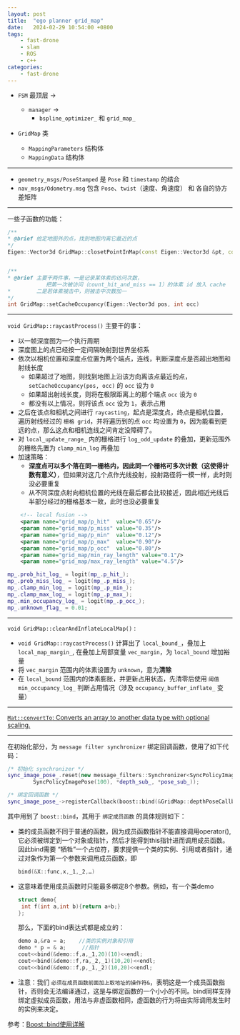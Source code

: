 ```yaml
---
layout: post
title:  "ego planner grid_map"
date:   2024-02-29 10:54:00 +0800
tags: 
    - fast-drone
    - slam
    - ROS
    - c++
categories:
    - fast-drone
---
```


- `FSM` 最顶层 -> 
     - `manager` -> 
        - `bspline_optimizer_` 和 `grid_map_`

- `GridMap` 类
    - `MappingParameters` 结构体
    - `MappingData` 结构体


---

- `geometry_msgs/PoseStamped` 是 `Pose` 和 `timestamp` 的结合
- `nav_msgs/Odometry.msg` 包含 `Pose`、`twist`（速度、角速度） 和 各自的协方差矩阵

---

一些子函数的功能：
```c++
/**
* @brief 给定地图外的点，找到地图内离它最近的点
*/
Eigen::Vector3d GridMap::closetPointInMap(const Eigen::Vector3d &pt, const Eigen::Vector3d &camera_pt)


/**
* @brief 主要干两件事，一是记录某体素的访问次数，
            把第一次被访问（count_hit_and_miss == 1）的体素 id 放入 cache
*        二是若体素被击中，则被击中次数加一
*/
int GridMap::setCacheOccupancy(Eigen::Vector3d pos, int occ)

```
---
`void GridMap::raycastProcess()` 主要干的事：
- 以一帧深度图为一个执行周期
- 深度图上的点已经按一定间隔映射到世界坐标系
- 依次以相机位置和深度点位置为两个端点，连线，判断深度点是否超出地图和射线长度
    - 如果超过了地图，则找到地图上沿该方向离该点最近的点，`setCacheOccupancy(pos, occ)` 的 `occ` 设为 `0`
    - 如果超出射线长度，则将在极限距离上的那个端点 `occ` 设为 `0`
    - 都没有以上情况，则将该点 `occ` 设为 `1`，表示占用
- 之后在该点和相机之间进行 `raycasting`，起点是深度点，终点是相机位置，遍历射线经过的 `栅格 grid`，并将遍历到的点 `occ` 均设置为 `0`，因为能看到更远的点，那么这点和相机连线之间肯定没障碍了。
- 对 `local_update_range_` 内的栅格进行 `log_odd_update` 的叠加，更新范围外的栅格先置为 `clamp_min_log` 再叠加
- 加速策略：
    - **深度点可以多个落在同一栅格内，因此同一个栅格可多次计数（这使得计数有意义）**，但如果对这几个点作光线投射，投射路径将一模一样，此时则没必要重复
    - 从不同深度点射向相机位置的光线在最后都会比较接近，因此相近光线后半部分经过的栅格基本一致，此时也没必要重复

```xml
    <!-- local fusion -->
    <param name="grid_map/p_hit"  value="0.65"/>
    <param name="grid_map/p_miss" value="0.35"/>
    <param name="grid_map/p_min"  value="0.12"/>
    <param name="grid_map/p_max"  value="0.90"/>
    <param name="grid_map/p_occ"  value="0.80"/>
    <param name="grid_map/min_ray_length" value="0.1"/>
    <param name="grid_map/max_ray_length" value="4.5"/>
```
```c++
mp_.prob_hit_log_ = logit(mp_.p_hit_);
mp_.prob_miss_log_ = logit(mp_.p_miss_);
mp_.clamp_min_log_ = logit(mp_.p_min_);
mp_.clamp_max_log_ = logit(mp_.p_max_);
mp_.min_occupancy_log_ = logit(mp_.p_occ_);
mp_.unknown_flag_ = 0.01;
```
---
`void GridMap::clearAndInflateLocalMap()` :
- `void GridMap::raycastProcess()` 计算出了 `local_bound_`，叠加上`local_map_margin_`, 在叠加上局部变量 `vec_margin`，为 `local_bound` 增加裕量
- 将 `vec_margin` 范围内的体素设置为 `unknown`，意为**清除**
- 在 `local_bound` 范围内的体素膨胀，并更新占用状态，先清零后使用 `阈值 min_occupancy_log_` 判断占用情况（涉及 `occupancy_buffer_inflate_` 变量）

---

[`Mat::convertTo`: Converts an array to another data type with optional scaling.](https://docs.opencv.org/2.4/modules/core/doc/basic_structures.html#mat-convertto)

---

在初始化部分，为 `message filter synchronizer` 绑定回调函数，使用了如下代码：

```c++
/* 初始化 synchronizer */
sync_image_pose_.reset(new message_filters::Synchronizer<SyncPolicyImagePose>(
        SyncPolicyImagePose(100), *depth_sub_, *pose_sub_));

/* 绑定回调函数 */
sync_image_pose_->registerCallback(boost::bind(&GridMap::depthPoseCallback, this, _1, _2));
```

其中用到了 `boost::bind`，其用于 `绑定成员函数` 的具体规则如下：
- 类的成员函数不同于普通的函数，因为成员函数指针不能直接调用operator(),它必须被绑定到一个对象或指针，然后才能得到this指针进而调用成员函数。因此bind需要 “牺牲”一个占位符，要求提供一个类的实例、引用或者指针，通过对象作为第一个参数来调用成员函数，即
    ```c++
    bind(&X::func,x,_1,_2,…)
    ```
- 这意味着使用成员函数时只能最多绑定8个参数。例如，有一个类demo
    ```c++
    struct demo{
     int f(int a,int b){return a+b;}
    };
    ```
    那么，下面的bind表达式都是成立的：
    ```c++
    demo a,&ra = a;    //类的实例对象和引用
    demo * p = & a;     //指针
    cout<<bind(&demo::f,a,_1,20)(10)<<endl;
    cout<<bind(&demo::f,ra,_2,_1)(10,20)<<endl;
    cout<<bind(&demo::f,p,_1,_2)(10,20)<<endl;
    ```
- 注意：我们 `必须在成员函数前面加上取地址的操作符&`，表明这是一个成员函数指针，否则会无法编译通过，这是与绑定函数的一个小小的不同。bind同样支持绑定虚拟成员函数，用法与非虚函数相同，虚函数的行为将由实际调用发生时的实例来决定。

参考：[Boost::bind使用详解](https://www.cnblogs.com/blueoverflow/p/4740093.html)


